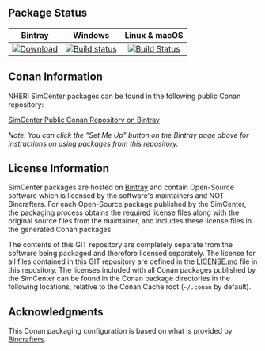 ## Package Status

| Bintray | Windows | Linux & macOS |
|:--------:|:---------:|:-----------------:|
|[ ![Download](https://api.bintray.com/packages/nheri-simcenter/simcenter/mkl-shared%3Asimcenter/images/download.svg) ](https://bintray.com/nheri-simcenter/simcenter/mkl-shared%3Asimcenter/_latestVersion)|[![Build status](https://ci.appveyor.com/api/projects/status/9ocojlfh4c0vhg75?svg=true)](https://ci.appveyor.com/project/shellshocked2003/mkl-static)|[![Build Status](https://travis-ci.org/shellshocked2003/mkl-static.svg?branch=master)](https://travis-ci.org/shellshocked2003/mkl-static)|

## Conan Information

NHERI SimCenter packages can be found in the following public Conan
repository:

[SimCenter Public Conan Repository on
Bintray](https://bintray.com/nheri-simcenter/simcenter)

*Note: You can click the "Set Me Up" button on the Bintray page above
 for instructions on using packages from this repository.*

## License Information

SimCenter packages are hosted on [Bintray](https://bintray.com) and
contain Open-Source software which is licensed by the software's
maintainers and NOT Bincrafters.  For each Open-Source package
published by the SimCenter, the packaging process obtains the required
license files along with the original source files from the
maintainer, and includes these license files in the generated Conan
packages.

The contents of this GIT repository are completely separate from the
software being packaged and therefore licensed separately.  The
license for all files contained in this GIT repository are defined in
the [LICENSE.md](LICENSE.md) file in this repository.  The licenses
included with all Conan packages published by the SimCenter can be found
in the Conan package directories in the following locations, relative
to the Conan Cache root (`~/.conan` by default).

## Acknowledgments

This Conan packaging configuration is based on what is provided by [Bincrafters](https://github.com/bincrafters/templates).